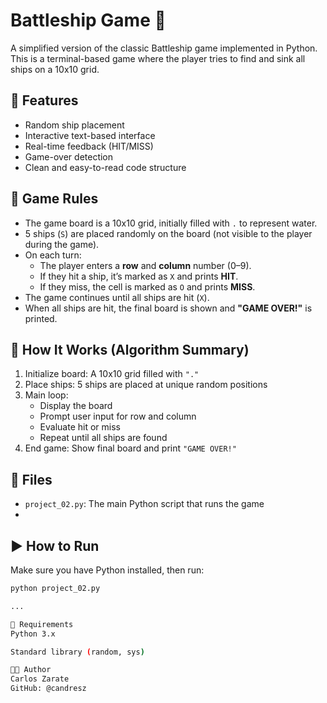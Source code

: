 # Battleship Game 🎯

A simplified version of the classic Battleship game implemented in Python. This is a terminal-based game where the player tries to find and sink all ships on a 10x10 grid.

## 🚀 Features

- Random ship placement  
- Interactive text-based interface  
- Real-time feedback (HIT/MISS)  
- Game-over detection  
- Clean and easy-to-read code structure  

## 📜 Game Rules

- The game board is a 10x10 grid, initially filled with `.` to represent water.  
- 5 ships (`S`) are placed randomly on the board (not visible to the player during the game).  
- On each turn:  
  - The player enters a **row** and **column** number (0–9).  
  - If they hit a ship, it’s marked as `X` and prints **HIT**.  
  - If they miss, the cell is marked as `O` and prints **MISS**.  
- The game continues until all ships are hit (`X`).  
- When all ships are hit, the final board is shown and **"GAME OVER!"** is printed.

## 🧠 How It Works (Algorithm Summary)

1. Initialize board: A 10x10 grid filled with `"."`  
2. Place ships: 5 ships are placed at unique random positions  
3. Main loop:  
   - Display the board  
   - Prompt user input for row and column  
   - Evaluate hit or miss  
   - Repeat until all ships are found  
4. End game: Show final board and print `"GAME OVER!"`

## 📁 Files

- `project_02.py`: The main Python script that runs the game
- 
## ▶️ How to Run

Make sure you have Python installed, then run:

```bash
python project_02.py

...

📌 Requirements
Python 3.x

Standard library (random, sys)

🧑‍💻 Author
Carlos Zarate
GitHub: @candresz
